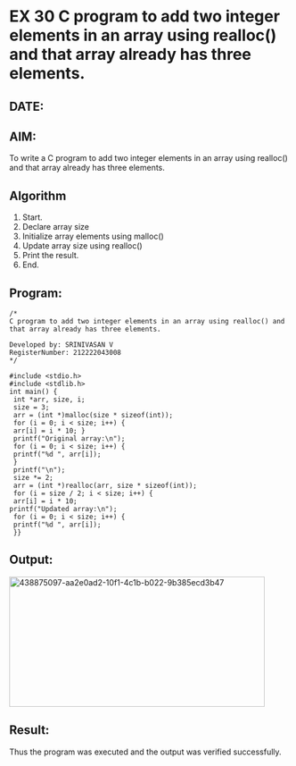 # EX 30 C program to add two integer elements in an array using realloc() and that array already has three elements.
## DATE:
## AIM:
To write a C program to add two integer elements in an array using realloc() and that array already has three elements.

## Algorithm
1. Start.
2. Declare array size
3. Initialize array elements using malloc()
4.  Update array size using realloc()
5. Print the result.
6. End.  

## Program:
```
/*
C program to add two integer elements in an array using realloc() and that array already has three elements.

Developed by: SRINIVASAN V
RegisterNumber: 212222043008  
*/
```
```
#include <stdio.h>
#include <stdlib.h>
int main() {
 int *arr, size, i;
 size = 3;
 arr = (int *)malloc(size * sizeof(int)); 
 for (i = 0; i < size; i++) {
 arr[i] = i * 10; }
 printf("Original array:\n");
 for (i = 0; i < size; i++) {
 printf("%d ", arr[i]);
 }
 printf("\n");
 size *= 2;
 arr = (int *)realloc(arr, size * sizeof(int)); 
 for (i = size / 2; i < size; i++) {
 arr[i] = i * 10;
printf("Updated array:\n");
 for (i = 0; i < size; i++) {
 printf("%d ", arr[i]);
 }}
```
## Output:

<img width="458" height="233" alt="438875097-aa2e0ad2-10f1-4c1b-b022-9b385ecd3b47" src="https://github.com/user-attachments/assets/18152bd3-ebd2-4d98-a07f-4f8797ff6bac" />

## Result:
Thus the program was executed and the output was verified successfully.
